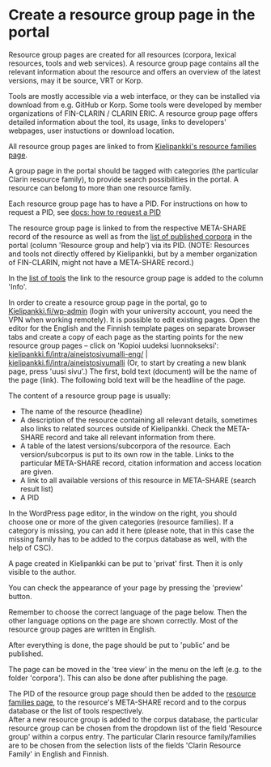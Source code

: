 # Create a resource group page in the portal

Resource group pages are created for all resources (corpora, lexical resources, tools and web services). A resource group page contains all the relevant information about the resource and offers an overview of the latest versions, may it be source, VRT or Korp. 

Tools are mostly accessible via a web interface, or they can be installed via download from e.g. GitHub or Korp. Some tools were developed by member organizations of FIN-CLARIN / CLARIN ERIC. A resource group page offers detailed information about the tool, its usage, links to developers' webpages, user instuctions or download location. 

All resource group pages are linked to from [Kielipankki's resource families page](https://www.kielipankki.fi/corpora/resource-families-fin-clarin/). 

A group page in the portal should be tagged with categories (the particular Clarin resource family), to provide search possibilities in the portal. A resource can belong to more than one resource family. 

Each resource group page has to have a PID. For instructions on how to request a PID, see [docs: how to request a PID](howto_request_pid.md)

The resource group page is linked to from the respective META-SHARE record of the resource as well as from the [list of published corpora](https://www.kielipankki.fi/corpora/) in the portal (column 'Resource group and help') via its PID. (NOTE: Resources and tools not directly offered by Kielipankki, but by a member organization of FIN-CLARIN, might not have a META-SHARE record.)

In the [list of tools](https://www.kielipankki.fi/tools/) the link to the resource group page is added to the column 'Info'.

In order to create a resource group page in the portal, go to [Kielipankki.fi/wp-admin](https://www.kielipankki.fi/wp-admin/) (login with your university account, you need the VPN when working remotely).
It is possible to edit existing pages.
Open the editor for the English and the Finnish template pages on separate browser tabs and create a copy of each page as the starting points for the new resource group pages – click on 'Kopioi uudeksi luonnokseksi':
[kielipankki.fi/intra/aineistosivumalli-eng/](https://www.kielipankki.fi/intra/aineistosivumalli-eng/) | 
[kielipankki.fi/intra/aineistosivumalli](https://www.kielipankki.fi/intra/aineistosivumalli/)
(Or, to start by creating a new blank page, press 'uusi sivu'.)
The first, bold text (document) will be the name of the page (link).
The following bold text will be the headline of the page.

The content of a resource group page is usually:

- The name of the resource (headline)
- A description of the resource containing all relevant details, sometimes also links to related sources outside of Kielipankki. Check the META-SHARE record and take all relevant information from there.
- A table of the latest versions/subcorpora of the resource. Each version/subcorpus is put to its own row in the table. Links to the particular META-SHARE record, citation information and access location are given.
- A link to all available versions of this resource in META-SHARE (search result list)
- A PID

In the WordPress page editor, in the window on the right, you should choose one or more of the given categories (resource families). 
If a category is missing, you can add it here (please note, that in this case the missing family has to be added to the corpus database as well, with the help of CSC).

A page created in Kielipankki can be put to 'privat' first. Then it is only visible to the author.

You can check the appearance of your page by pressing the 'preview' button.

Remember to choose the correct language of the page below. Then the other language options on the page are shown correctly.
Most of the resource group pages are written in English.

After everything is done, the page should be put to 'public' and be published.

The page can be moved in the 'tree view' in the menu on the left (e.g. to the folder 'corpora'). This can also be done after publishing the page.

The PID of the resource group page should then be added to the [resource families page](https://www.kielipankki.fi/corpora/resource-families-fin-clarin/ "resource families page"), to the resource's META-SHARE record and to the corpus database or the list of tools respectively.<br/>
After a new resource group is added to the corpus database, the particular resource group can be chosen from the dropdown list of the field 'Resource group' within a corpus entry. 
The particular Clarin resource family/families are to be chosen from the selection lists of the fields 'Clarin Resource Family' in English and Finnish.

